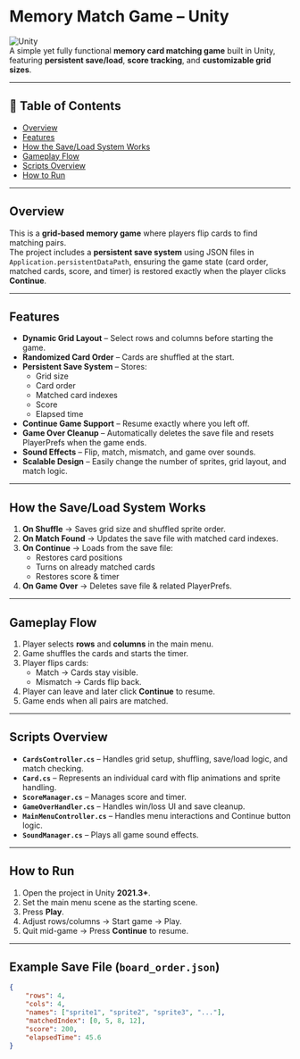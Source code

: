 # Memory Match Game – Unity

![Unity](https://img.shields.io/badge/Engine-Unity-blue.svg)  
A simple yet fully functional **memory card matching game** built in Unity, featuring **persistent save/load**, **score tracking**, and **customizable grid sizes**.

---

## 📌 Table of Contents
- [Overview](#overview)
- [Features](#features)
- [How the Save/Load System Works](#how-the-saveload-system-works)
- [Gameplay Flow](#gameplay-flow)
- [Scripts Overview](#scripts-overview)
- [How to Run](#how-to-run)

---

## Overview
This is a **grid-based memory game** where players flip cards to find matching pairs.  
The project includes a **persistent save system** using JSON files in `Application.persistentDataPath`, ensuring the game state (card order, matched cards, score, and timer) is restored exactly when the player clicks **Continue**.

---

## Features
- **Dynamic Grid Layout** – Select rows and columns before starting the game.
- **Randomized Card Order** – Cards are shuffled at the start.
- **Persistent Save System** – Stores:
  - Grid size
  - Card order
  - Matched card indexes
  - Score
  - Elapsed time
- **Continue Game Support** – Resume exactly where you left off.
- **Game Over Cleanup** – Automatically deletes the save file and resets PlayerPrefs when the game ends.
- **Sound Effects** – Flip, match, mismatch, and game over sounds.
- **Scalable Design** – Easily change the number of sprites, grid layout, and match logic.

---

## How the Save/Load System Works
1. **On Shuffle** → Saves grid size and shuffled sprite order.
2. **On Match Found** → Updates the save file with matched card indexes.
3. **On Continue** → Loads from the save file:
   - Restores card positions
   - Turns on already matched cards
   - Restores score & timer
4. **On Game Over** → Deletes save file & related PlayerPrefs.

---

## Gameplay Flow
1. Player selects **rows** and **columns** in the main menu.
2. Game shuffles the cards and starts the timer.
3. Player flips cards:
   - Match → Cards stay visible.
   - Mismatch → Cards flip back.
4. Player can leave and later click **Continue** to resume.
5. Game ends when all pairs are matched.

---

## Scripts Overview
- **`CardsController.cs`** – Handles grid setup, shuffling, save/load logic, and match checking.
- **`Card.cs`** – Represents an individual card with flip animations and sprite handling.
- **`ScoreManager.cs`** – Manages score and timer.
- **`GameOverHandler.cs`** – Handles win/loss UI and save cleanup.
- **`MainMenuController.cs`** – Handles menu interactions and Continue button logic.
- **`SoundManager.cs`** – Plays all game sound effects.

---

## How to Run
1. Open the project in Unity **2021.3+**.
2. Set the main menu scene as the starting scene.
3. Press **Play**.
4. Adjust rows/columns → Start game → Play.
5. Quit mid-game → Press **Continue** to resume.

---

## Example Save File (`board_order.json`)
```json
{
    "rows": 4,
    "cols": 4,
    "names": ["sprite1", "sprite2", "sprite3", "..."],
    "matchedIndex": [0, 5, 8, 12],
    "score": 200,
    "elapsedTime": 45.6
}
